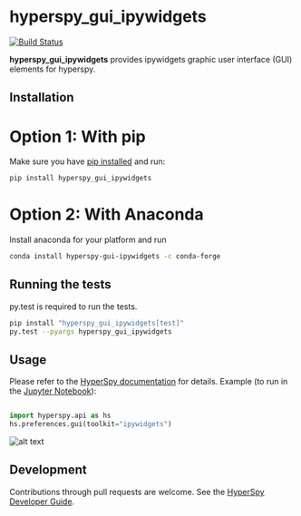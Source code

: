 # hyperspy_gui_ipywidgets
[![Build Status](https://travis-ci.org/hyperspy/hyperspy_gui_ipywidgets.svg?branch=master)](https://travis-ci.org/hyperspy/hyperspy_gui_ipywidgets)



**hyperspy_gui_ipywidgets** provides ipywidgets graphic user interface (GUI) elements for hyperspy.


## Installation

# Option 1: With pip
Make sure you have
[pip installed](https://pip.pypa.io/en/stable/installing/) and run:

```bash
pip install hyperspy_gui_ipywidgets
```

# Option 2: With Anaconda

Install anaconda for your platform and run

```bash
conda install hyperspy-gui-ipywidgets -c conda-forge

```

## Running the tests

py.test is required to run the tests.

```bash
pip install "hyperspy_gui_ipywidgets[test]"
py.test --pyargs hyperspy_gui_ipywidgets
```

## Usage

Please refer to the [HyperSpy documentation](http://hyperspy.org/hyperspy-doc/current/index.html) for details. Example (to run in the [Jupyter Notebook](http://jupyter.org/)):

```python

import hyperspy.api as hs
hs.preferences.gui(toolkit="ipywidgets")
```
![alt text](https://github.com/hyperspy/hyperspy_gui_ipywidgets/raw/master/images/preferences_gui.png "HyperSpy preferences ipywidget")


## Development

Contributions through pull requests are welcome. See the
[HyperSpy Developer Guide](http://hyperspy.org/hyperspy-doc/current/dev_guide.html).
